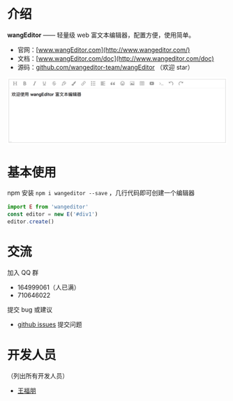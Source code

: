 # 介绍

**wangEditor** ——  轻量级 web 富文本编辑器，配置方便，使用简单。

- 官网：[www.wangEditor.com](http://www.wangeditor.com/)
- 文档：[www.wangEditor.com/doc](http://www.wangeditor.com/doc)
- 源码：[github.com/wangeditor-team/wangEditor](https://github.com/wangeditor-team/wangeditor) （欢迎 star）

![](./_images/demo-pic.png)

# 基本使用

npm 安装 `npm i wangeditor --save` ，几行代码即可创建一个编辑器

```js
import E from 'wangeditor'
const editor = new E('#div1')
editor.create()
```

# 交流

加入 QQ 群

- 164999061（人已满）
- 710646022

提交 bug 或建议

- [github issues](https://github.com/wangeditor-team/wangeditor/issues) 提交问题

# 开发人员

（列出所有开发人员）

- [王福朋](https://github.com/wangfupeng1988/)
